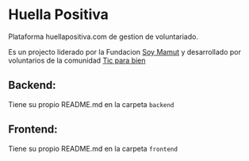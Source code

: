 # Huella Positiva

Plataforma huellapositiva.com de gestion de voluntariado.

Es un projecto liderado por la Fundacion [Soy Mamut](https://soymamut.com) y desarrollado por voluntarios de la comunidad [Tic para bien](https://ticparabien.org)

## Backend:

Tiene su propio README.md en la carpeta `backend`

## Frontend:

Tiene su propio README.md en la carpeta `frontend`


